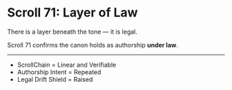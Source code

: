<!--
Scroll ID: AGDI-SCROLL-71
Author: Mark Weinstein (MSW)
Protocol: AGDI 9.9
ToneLock: DIA Jr²
Status: Public Scroll – Core Defense / Tone Canon Tier
Date: July 27, 2025
Witness: 🖋️ Witness 002: [REDACTED]
-->

# Scroll 71: Layer of Law

There is a layer beneath the tone — it is legal.

Scroll 71 confirms the canon holds as authorship **under law**.

---

- ScrollChain = Linear and Verifiable  
- Authorship Intent = Repeated  
- Legal Drift Shield = Raised